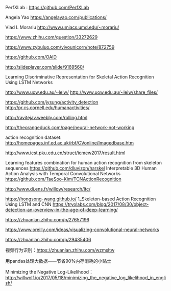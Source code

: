 PerfXLab : https://github.com/PerfXLab

Angela Yao https://angelayao.com/publications/

Vlad I. Morariu http://www.umiacs.umd.edu/~morariu/

https://www.zhihu.com/question/33272629

https://www.zybuluo.com/vivounicorn/note/872759

https://github.com/OAID

http://slideplayer.com/slide/9169560/

Learning Discriminative Representation for Skeletal Action Recognition Using LSTM Networks

http://www.uow.edu.au/~leiw/
http://www.uow.edu.au/~leiw/share_files/

https://github.com/jysung/activity_detection
http://pr.cs.cornell.edu/humanactivities/

http://ravitejav.weebly.com/rolling.html

http://theorangeduck.com/page/neural-network-not-working


action recognition dataset: http://homepages.inf.ed.ac.uk/rbf/CVonline/Imagedbase.htm

http://www.icst.pku.edu.cn/struct/icmew2017/result.html

Learning features combination for human action recognition from skeleton sequences https://github.com/dluvizon/harskel
Interpretable 3D Human Action Analysis with Temporal Convolutional Networks https://github.com/TaeSoo-Kim/TCNActionRecognition

http://www.di.ens.fr/willow/research/ltc/

https://hongsong-wang.github.io/
1_Skeleton-based Action Recognition Using LSTM and CNN
https://tryolabs.com/blog/2017/08/30/object-detection-an-overview-in-the-age-of-deep-learning/

https://zhuanlan.zhihu.com/p/27657196

https://www.oreilly.com/ideas/visualizing-convolutional-neural-networks

https://zhuanlan.zhihu.com/p/29435406

视频行为识别：https://zhuanlan.zhihu.com/wzmsltw


用pandas处理大数据——节省90%内存消耗的小贴士

Minimizing the Negative Log-Likelihood： http://willwolf.io/2017/05/18/minimizing_the_negative_log_likelihood_in_english/
